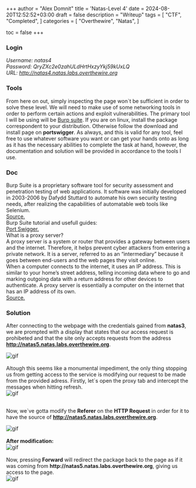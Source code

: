 +++
author = "Alex Domnit"
title = 'Natas-Level 4'
date = 2024-08-20T12:52:52+03:00
draft = false
description = "Writeup"
tags = [
    "CTF",
    "Completed",
]
categories = [
    "Overthewire",
    "Natas",
]

toc = false
+++

### Login
*Username: natas4*\
*Password: QryZXc2e0zahULdHrtHxzyYkj59kUxLQ*\
*URL:      http://natas4.natas.labs.overthewire.org*

### Tools
From here on out, simply inspecting the page won`t be sufficient in order to solve these level. We will need to make use of some networking tools in order to perform certain actions and exploit vulnerabilities. The primary tool I will be using will be [Burp suite](https://portswigger.net/burp). If you are on linux, install the package correspondent to your distribution. Otherwise follow the download and install page on **portswigger**. As always, and this is valid for any tool, feel free to use whatever software you want or can get your hands onto as long as it has the necessary abilities to complete the task at hand, however, the documentation and solution will be provided in accordance to the tools I use.

### Doc
Burp Suite is a proprietary software tool for security assessment and penetration testing of web applications. It software was initially developed in 2003-2006 by Dafydd Stuttard to automate his own security testing needs, after realizing the capabilities of automatable web tools like Selenium.\
[Source.](https://en.wikipedia.org/wiki/Burp_Suite)\
Burp Suite tutorial and usefull guides:\
[Port Swigger.](https://portswigger.net/burp/documentation/desktop/getting-started)\
What is a proxy server?\
A proxy server is a system or router that provides a gateway between users and the internet. Therefore, it helps prevent cyber attackers from entering a private network. It is a server, referred to as an “intermediary” because it goes between end-users and the web pages they visit online.\
When a computer connects to the internet, it uses an IP address. This is similar to your home’s street address, telling incoming data where to go and marking outgoing data with a return address for other devices to authenticate. A proxy server is essentially a computer on the internet that has an IP address of its own.\
[Source.](https://www.fortinet.com/resources/cyberglossary/proxy-server)

### Solution
After connecting to the webpage with the credentials gained from **natas3**, we are prompted with a display that states that our access request is prohibeted and that the site only accepts requests from the address **http://natas5.natas.labs.overthewire.org**.

<img src="/img/natas/natas4-1.png" alt="gif" style="display: block; margin-left: auto; margin-right: auto;">
<br>
Altough this seems like a monumental impediment, the only thing stopping us from getting access to the service is modifying our request to be made from the provided adress. Firstly, let`s open the proxy tab and intercept the messages when hitting refresh.

<img src="/img/natas/natas4-2.png" alt="gif" style="display: block; margin-left: auto; margin-right: auto;">
<br>

Now, we`ve gotta modify the **Referer** on the **HTTP Request** in order for it to have the source of **http://natas5.natas.labs.overthewire.org**.

<img src="/img/natas/natas4-3.png" alt="gif" style="display: block; margin-left: auto; margin-right: auto;">
<br>
<strong>After modification:</strong>
<img src="/img/natas/natas4-4.png" alt="gif" style="display: block; margin-left: auto; margin-right: auto;">
<br>
Now, pressing <strong>Forward</strong> will redirect the package back to the page as if it was coming from <strong>http://natas5.natas.labs.overthewire.org</strong>, giving us access to the page.
<img src="/img/natas/natas4-5.png" alt="gif" style="display: block; margin-left: auto; margin-right: auto;">
<br>